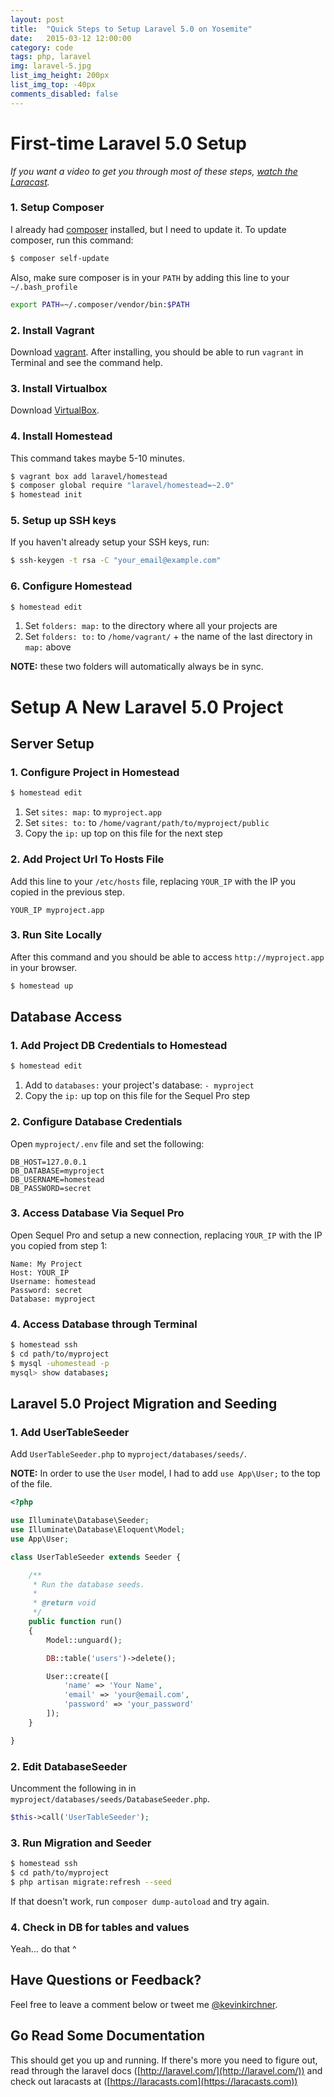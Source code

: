 ```yaml
---
layout: post
title:  "Quick Steps to Setup Laravel 5.0 on Yosemite"
date:   2015-03-12 12:00:00
category: code
tags: php, laravel
img: laravel-5.jpg
list_img_height: 200px
list_img_top: -40px
comments_disabled: false
---
```


# First-time Laravel 5.0 Setup

_If you want a video to get you through most of these steps, [watch the Laracast](https://laracasts.com/lessons/say-hello-to-laravel-homestead-two)._

### 1. Setup Composer

I already had [composer](https://getcomposer.org/doc/00-intro.md#installation-linux-unix-osx) installed, but I need to update it. To update composer, run this command:

```bash
$ composer self-update
```

Also, make sure composer is in your `PATH` by adding this line to your `~/.bash_profile`

```bash
export PATH=~/.composer/vendor/bin:$PATH
```

### 2. Install Vagrant

Download [vagrant](http://www.vagrantup.com/downloads.html). After installing, you should be able to run `vagrant` in Terminal and see the command help.

### 3. Install Virtualbox

Download [VirtualBox](https://www.virtualbox.org/wiki/Downloads).

### 4. Install Homestead

This command takes maybe 5-10 minutes.

```bash
$ vagrant box add laravel/homestead
$ composer global require "laravel/homestead=~2.0"
$ homestead init
```

### 5. Setup up SSH keys

If you haven't already setup your SSH keys, run:

```bash
$ ssh-keygen -t rsa -C "your_email@example.com"
```

### 6. Configure Homestead

```bash
$ homestead edit
```

1. Set `folders: map:` to the directory where all your projects are
1. Set `folders: to:` to `/home/vagrant/` + the name of the last directory in `map:` above

__NOTE:__ these two folders will automatically always be in sync.

# Setup A New Laravel 5.0 Project

## Server Setup

### 1. Configure Project in Homestead

```bash
$ homestead edit
```

1. Set `sites: map:` to `myproject.app`
1. Set `sites: to:` to `/home/vagrant/path/to/myproject/public`
3. Copy the `ip:` up top on this file for the next step

### 2. Add Project Url To Hosts File

Add this line to your `/etc/hosts` file, replacing `YOUR_IP` with the IP you copied in the previous step.

```
YOUR_IP myproject.app
```

### 3. Run Site Locally

After this command and you should be able to access `http://myproject.app` in your browser.

```bash
$ homestead up
```

## Database Access

### 1. Add Project DB Credentials to Homestead

```bash
$ homestead edit
```

1. Add to `databases:` your project's database: `- myproject`
3. Copy the `ip:` up top on this file for the Sequel Pro step


### 2. Configure Database Credentials

Open `myproject/.env` file and set the following:

```
DB_HOST=127.0.0.1
DB_DATABASE=myproject
DB_USERNAME=homestead
DB_PASSWORD=secret
```

### 3. Access Database Via Sequel Pro

Open Sequel Pro and setup a new connection, replacing `YOUR_IP` with the IP you copied from step 1:

```
Name: My Project
Host: YOUR_IP
Username: homestead
Password: secret
Database: myproject
```

### 4. Access Database through Terminal

```bash
$ homestead ssh
$ cd path/to/myproject
$ mysql -uhomestead -p
mysql> show databases;
```

## Laravel 5.0 Project Migration and Seeding

### 1. Add UserTableSeeder

Add `UserTableSeeder.php` to `myproject/databases/seeds/`. 

__NOTE:__ In order to use the `User` model, I had to add `use App\User;` to the top of the file.

```php
<?php

use Illuminate\Database\Seeder;
use Illuminate\Database\Eloquent\Model;
use App\User;

class UserTableSeeder extends Seeder {

    /**
     * Run the database seeds.
     *
     * @return void
     */
    public function run()
    {
        Model::unguard();

        DB::table('users')->delete();

        User::create([
            'name' => 'Your Name',
            'email' => 'your@email.com',
            'password' => 'your_password'
        ]);
    }

}
```  

### 2. Edit DatabaseSeeder

Uncomment the following in in `myproject/databases/seeds/DatabaseSeeder.php`.

```php
$this->call('UserTableSeeder');
```

### 3. Run Migration and Seeder

```bash
$ homestead ssh
$ cd path/to/myproject
$ php artisan migrate:refresh --seed
```

If that doesn't work, run `composer dump-autoload` and try again.

### 4. Check in DB for tables and values

Yeah... do that ^

## Have Questions or Feedback?

Feel free to leave a comment below or tweet me [@kevinkirchner](https://twitter.com/kevinkirchner).

## Go Read Some Documentation

This should get you up and running. If there's more you need to figure out, read through the laravel docs ([http://laravel.com/](http://laravel.com/)) and check out laracasts at ([https://laracasts.com](https://laracasts.com))
